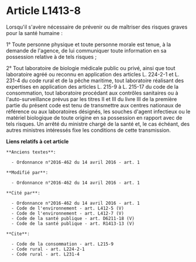 # Article L1413-8

Lorsqu'il s'avère nécessaire de prévenir ou de maîtriser des risques graves pour la santé humaine : 

1° Toute personne physique et toute personne morale est tenue, à la demande de l'agence, de lui communiquer toute information
en sa possession relative à de tels risques ; 

2° Tout laboratoire de biologie médicale public ou privé, ainsi que tout laboratoire agréé ou reconnu en application des
articles L. 224-2-1 et L. 231-4 du code rural et de la pêche maritime, tout laboratoire réalisant des expertises en
application des articles L. 215-9 à L. 215-17 du code de la consommation, tout laboratoire procédant aux contrôles sanitaires
ou à l'auto-surveillance prévus par les titres II et III du livre III de la première partie du présent code est tenu de
transmettre aux centres nationaux de référence ou aux laboratoires désignés, les souches d'agent infectieux ou le matériel
biologique de toute origine en sa possession en rapport avec de tels risques. Un arrêté du ministre chargé de la santé et, le
cas échéant, des autres ministres intéressés fixe les conditions de cette transmission.

**Liens relatifs à cet article**

	**Anciens textes**:

	  - Ordonnance n°2016-462 du 14 avril 2016 - art. 1

	**Modifié par**:

	  - Ordonnance n°2016-462 du 14 avril 2016 - art. 1

	**Cité par**:

	  - Ordonnance n°2016-462 du 14 avril 2016 - art. 1
	  - Code de l'environnement - art. L412-5 (V)
	  - Code de l'environnement - art. L412-7 (V)
	  - Code de la santé publique - art. D6211-18 (V)
	  - Code de la santé publique - art. R1413-13 (V)

	**Cite**:

	  - Code de la consommation - art. L215-9
	  - Code rural - art. L224-2-1
	  - Code rural - art. L231-4
